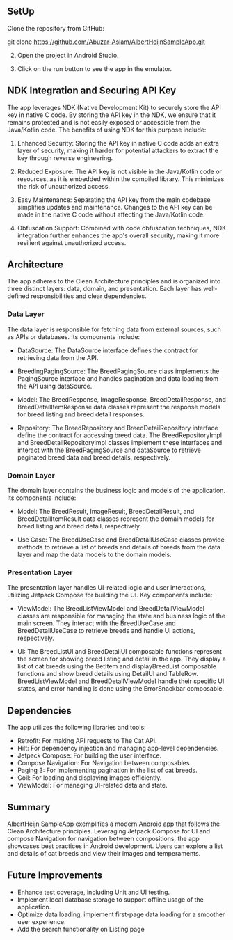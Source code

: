 ## SetUp

Clone the repository from GitHub:

git clone https://github.com/Abuzar-Aslam/AlbertHeijnSampleApp.git


2. Open the project in Android Studio.

3. Click on the run button to see the app in the emulator.

## NDK Integration and Securing API Key

The app leverages NDK (Native Development Kit) to securely store the API key in native C code. By storing the API key in the NDK, we ensure that it remains protected and is not easily exposed or accessible from the Java/Kotlin code. The benefits of using NDK for this purpose include:

1. Enhanced Security: Storing the API key in native C code adds an extra layer of security, making it harder for potential attackers to extract the key through reverse engineering.

2. Reduced Exposure: The API key is not visible in the Java/Kotlin code or resources, as it is embedded within the compiled library. This minimizes the risk of unauthorized access.

3. Easy Maintenance: Separating the API key from the main codebase simplifies updates and maintenance. Changes to the API key can be made in the native C code without affecting the Java/Kotlin code.

4. Obfuscation Support: Combined with code obfuscation techniques, NDK integration further enhances the app's overall security, making it more resilient against unauthorized access.

## Architecture

The app adheres to the Clean Architecture principles and is organized into three distinct layers: data, domain, and presentation. Each layer has well-defined responsibilities and clear dependencies.

### Data Layer

The data layer is responsible for fetching data from external sources, such as APIs or databases. Its components include:

- DataSource: The DataSource interface defines the contract for retrieving data from the API.
- BreedingPagingSource: The BreedPagingSource class implements the PagingSource interface and handles pagination and data loading from the API using dataSource.

- Model: The BreedResponse, ImageResponse, BreedDetailResponse, and BreedDetailItemResponse data classes represent the response models for breed listing and breed detail responses.

- Repository: The BreedRepository and BreedDetailRepository interface define the contract for accessing breed data. The BreedRepositoryImpl and BreedDetailRepositoryImpl classes implement these interfaces and interact with the BreedPagingSource and dataSource to retrieve paginated breed data and breed details, respectively.

### Domain Layer

The domain layer contains the business logic and models of the application. Its components include:

- Model: The BreedResult, ImageResult, BreedDetailResult, and BreedDetailItemResult data classes represent the domain models for breed listing and breed detail, respectively.

- Use Case: The BreedUseCase and BreedDetailUseCase classes provide methods to retrieve a list of breeds and details of breeds from the data layer and map the data models to the domain models.

### Presentation Layer

The presentation layer handles UI-related logic and user interactions, utilizing Jetpack Compose for building the UI. Key components include:

- ViewModel: The BreedListViewModel and BreedDetailViewModel classes are responsible for managing the state and business logic of the main screen. They interact with the BreedUseCase and BreedDetailUseCase to retrieve breeds and handle UI actions, respectively.

- UI: The BreedListUI and BreedDetailUI composable functions represent the screen for showing breed listing and detail in the app. They display a list of cat breeds using the BetItem and displayBreedList composable functions and show breed details using DetailUI and TableRow. BreedListViewModel and BreedDetailViewModel handle their specific UI states, and error handling is done using the ErrorSnackbar composable.

## Dependencies

The app utilizes the following libraries and tools:

- Retrofit: For making API requests to The Cat API.
- Hilt: For dependency injection and managing app-level dependencies.
- Jetpack Compose: For building the user interface.
- Compose Navigation: For Navigation between composables.
- Paging 3: For implementing pagination in the list of cat breeds.
- Coil: For loading and displaying images efficiently.
- ViewModel: For managing UI-related data and state.

## Summary

AlbertHeijn SampleApp exemplifies a modern Android app that follows the Clean Architecture principles. Leveraging Jetpack Compose for UI and compose Navigation for navigation between compositions, the app showcases best practices in Android development. Users can explore a list and details of cat breeds and view their images and temperaments.

## Future Improvements

- Enhance test coverage, including Unit and UI testing.
- Implement local database storage to support offline usage of the application.
- Optimize data loading, implement first-page data loading for a smoother user experience.
- Add the search functionality on Listing page